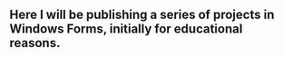 ## Here I will be publishing a series of projects in Windows Forms, initially for educational reasons.
